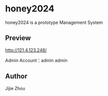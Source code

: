 # honey2024
honey2024 is a prototype Management System

## Preview
http://121.4.123.248/

Admin Account：admin  admin

## Author
Jijie Zhou
